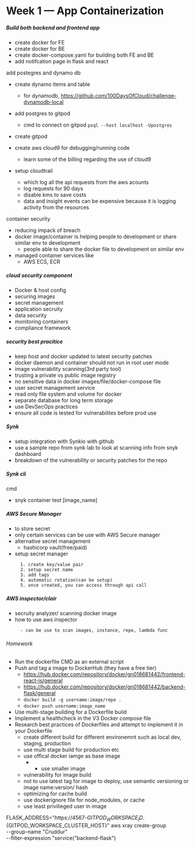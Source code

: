 # Week 1 — App Containerization

##### Build both backend and frontend app

- create docker for FE
- create docker for BE
- create docker-compose.yaml for building both FE and BE
- add notifcation page in flask and react

add postegres and dynamo db

- create dynamo items and table
  - for dynamodb, https://github.com/100DaysOfCloud/challenge-dynamodb-local
- add postgres to gitpod

  - cmd to connect on gitpod `psql --host localhost -Upostgres`

- create gitpod
- create aws cloud9 for debugging/running code
  - learn some of the billing regarding the use of cloud9
- setup cloudtrail
  - which log all the api requests from the aws acounts
  - log requests for 90 days
  - disable kms to save costs
  - data and insight events can be expensive because it is logging activity from the resources

container security

- reducing impack of breach
- docker image/container is helping people to development or share similar env to development
  - people able to share the docker file to development on similar env
- managed container services like
  - AWS ECS, ECR

##### cloud security component

- Docker & host config
- securing images
- secret management
- application secruity
- data security
- monitoring containers
- compliance framework

##### security best pracitice

- keep host and docker updated to latest security patches
- docker daemon and container should not run in root user mode
- image vulnerability scanning(3rd party tool)
- trusting a private vs public image registry
- no sensitive data in docker images/file/docker-compose file
- user secret management service
- read only file system and volume for docker
- separate database for long term storage
- use DevSecOps practices
- ensure all code is tested for vulnerabilites before prod use

##### Synk

- setup integration with Synkio with github
- use a sample repo from synk lab to look at scanning info from snyk dashboard
- breakdown of the vulnerability or security patches for the repo

##### Synk cli

cmd

- snyk container test [image_name]

##### AWS Secure Manager

- to store secret
- only certain services can be use with AWS Secure manager
- alternative secret management
  - hashicorp vault(free/paid)
- setup secret manager
  ```
    1. create key/value pair
    2. setup secret name
    3. add tags
    4. automatic rotation(can be setup)
    5. once created, you can access through api call
  ```

##### AWS inspector/clair

- secruity analyzer/ scanning docker image
- how to use aws inspector
  ```
    - can be use to scan images, instance, repo, lambda func
  ```

###### Homework

- Run the dockerfile CMD as an external script
- Push and tag a image to DockerHub (they have a free tier)
  - https://hub.docker.com/repository/docker/gn018681442/frontend-react-js/general
  - https://hub.docker.com/repository/docker/gn018681442/backend-flask/general
  - `docker build -g username:image/repo .`
  - `docker push username:image_name`
- Use multi-stage building for a Dockerfile build
- Implement a healthcheck in the V3 Docker compose file
- Research best practices of Dockerfiles and attempt to implement it in your Dockerfile
  - create different build for different environemnt such as local dev, staging, production
  - use multi stage build for production etc
  - use offical docker iamge as base image
    - - use smaller image
  - vulnerability for image build
  - not to use latest tag for image to deploy, use semantic versioning or image name:version/ hash
  - optimizing for cache build
  - use dockerignore file for node_modules, or cache
  - use least privilieged user in image

FLASK_ADDRESS="https://4567-${GITPOD_WORKSPACE_ID}.${GITPOD_WORKSPACE_CLUSTER_HOST}"
aws xray create-group \
 --group-name "Cruddur" \
 --filter-expression "service(\"backend-flask\")
